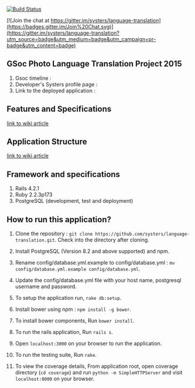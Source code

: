 [![Build Status](https://travis-ci.org/systers/language-translation.svg?branch=develop)](https://travis-ci.org/systers/language-translation)

[![Join the chat at https://gitter.im/systers/language-translation](https://badges.gitter.im/Join%20Chat.svg)](https://gitter.im/systers/language-translation?utm_source=badge&utm_medium=badge&utm_campaign=pr-badge&utm_content=badge)

## GSoc Photo Language Translation Project 2015
1. Gsoc timeline : 
2. Developer's Systers profile page : 
3. Link to the deployed application : 

## Features and Specifications
[link to wiki article](https://github.com/systers/language-translation/wiki/Features-and-Specifications)

## Application Structure
[link to wiki article](https://github.com/systers/language-translation/wiki/Application-Structure)

## Framework and specifications

1. Rails 4.2.1
2. Ruby 2.2.3p173
3. PostgreSQL (development, test and deployment)

## How to run this application?

1. Clone the repository : `git clone https://github.com/systers/language-translation.git`. Check into the directory after cloning.

2. Install PostgreSQL (Version 8.2 and above supported) and npm.

3. Rename config/database.yml.example to config/database.yml : `mv config/database.yml.example config/database.yml`.

4. Update the config/database.yml file with your host name, postgresql username and password.

5. To setup the application run, `rake db:setup`.

6. Install bower using npm : `npm install -g bower`.

7. To install bower components, Run `bower install`.

8. To run the rails application, Run `rails s`.

9. Open `localhost:3000` on your browser to run the application.

10. To run the testing suite, Run `rake`.

11. To view the coverage details, From application root, open coverage directory (`cd coverage`) and run `python -m SimpleHTTPServer` and visit `localhost:8000` on your browser.